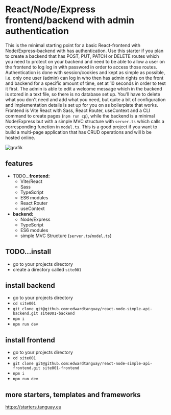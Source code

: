 # React/Node/Express frontend/backend with admin authentication

This is the minimal starting point for a basic React-frontend with Node/Express-backend with has authentication. Use this starter if you plan to create a backend that has POST, PUT, PATCH or DELETE routes which you need to protect on your backend and need to be able to allow a user on the frontend to log log in with password in order to access those routes. Authentication is done with session/cookies and kept as simple as possible, i.e. only one user (admin) can log in who then has admin rights on the front and backend for a specific amount of time, set at 10 seconds in order to test it first. The admin is able to edit a welcome message which in the backend is stored in a text file, so there is no database set up. You'll have to delete what you don't need and add what you need, but quite a bit of configuration and implementation details is set up for you on as boilerplate that works. Frontend is Vite React with Sass, React Router, useContext and a CLI command to create pages (`npm run cp`), while the backend is a minimal Node/Express but with a simple MVC structure with `server.ts` which calls a corresponding function in `model.ts`. This is a good project if you want to build a multi-page application that has CRUD operations and will b be hosted online.

![grafik](https://starters.tanguay.eu/images/starters/reactNodeSimpleAdminAuth.png)

## features

- TODO...**frontend:** 
  - Vite/React 
  - Sass
  - TypeScript
  - ES6 modules
  - React Router
  - useContext
- **backend:** 
  - Node/Express 
  - TypeScript 
  - ES6 modules
  - simple MVC Structure (`server.ts`/`model.ts`)

## TODO...install

- go to your projects directory
- create a directory called `site001`

## install backend

- go to your projects directory
- `cd site001`
- `git clone git@github.com:edwardtanguay/react-node-simple-api-backend.git site001-backend`
- `npm i`
- `npm run dev`

## install frontend

- go to your projects directory
- `cd site001`
- `git clone git@github.com:edwardtanguay/react-node-simple-api-frontend.git site001-frontend`
- `npm i`
- `npm run dev`

## more starters, templates and frameworks

https://starters.tanguay.eu
